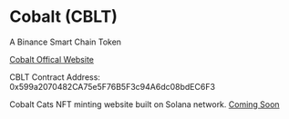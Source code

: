 # Cobalt (CBLT)

A Binance Smart Chain Token

[Cobalt Offical Website](https://cbltcoin.com)

CBLT Contract Address:
0x599a2070482CA75e5F76B5F3c94A6dc08bdEC6F3

Cobalt Cats NFT minting website built on Solana network.
[Coming Soon](https://cbltmint.com)
